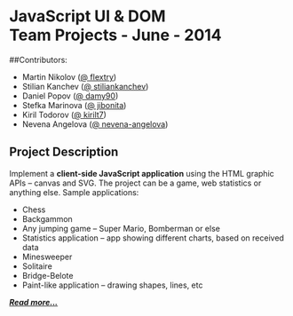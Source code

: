 # JavaScript UI & DOM <br/>Team Projects - June - 2014 

##Contributors:
* Martin Nikolov ([@ flextry](https://github.com/flextry))
* Stilian Kanchev ([@ stiliankanchev](https://github.com/stiliankanchev))
* Daniel Popov ([@ damy90](https://github.com/damy90))
* Stefka Marinova ([@ jibonita](https://github.com/jibonita))
* Kiril Todorov ([@ kirilt7](https://github.com/kirilt7))
* Nevena Angelova ([@ nevena-angelova](https://github.com/nevena-angelova))

## Project Description

Implement a **client-side JavaScript application** using the HTML graphic APIs – canvas and SVG.
The project can be a game, web statistics or anything else. Sample applications:
* Chess
* Backgammon
* Any jumping game – Super Mario, Bomberman or else
* Statistics application – app showing different charts, based on received data
* Minesweeper
* Solitaire
* Bridge-Belote
* Paint-like application – drawing shapes, lines, etc

***[Read more...](https://github.com/Reiko-JS/JavaScript-UI-and-DOM-2014-Teamwork/tree/master/Teamwork%20-%20Assignment)***

